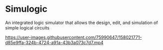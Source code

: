 # Simulogic
 An integrated logic simulator that allows the design, edit, and simulation of simple logical circuits
 
https://user-images.githubusercontent.com/75990647/158021771-d85e9ffa-324b-4724-a91a-43b3a073c7d7.mp4

